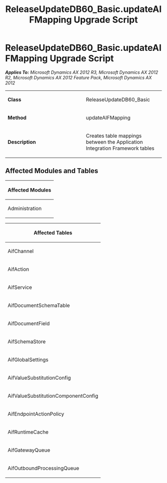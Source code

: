 ﻿---
title: ReleaseUpdateDB60_Basic.updateAIFMapping Upgrade Script
TOCTitle: ReleaseUpdateDB60_Basic.updateAIFMapping Upgrade Script
ms:assetid: fb467a6f-309c-d85e-19ef-69394e213ed3
ms:mtpsurl: https://msdn.microsoft.com/en-us/library/JJ720118(v=AX.60)
ms:contentKeyID: 49712424
ms.date: 05/18/2015
mtps_version: v=AX.60
---

# ReleaseUpdateDB60\_Basic.updateAIFMapping Upgrade Script 


_**Applies To:** Microsoft Dynamics AX 2012 R3, Microsoft Dynamics AX 2012 R2, Microsoft Dynamics AX 2012 Feature Pack, Microsoft Dynamics AX 2012_

<table>
<colgroup>
<col style="width: 50%" />
<col style="width: 50%" />
</colgroup>
<tbody>
<tr class="odd">
<td><p><strong>Class</strong></p></td>
<td><p>ReleaseUpdateDB60_Basic</p></td>
</tr>
<tr class="even">
<td><p><strong>Method</strong></p></td>
<td><p>updateAIFMapping</p></td>
</tr>
<tr class="odd">
<td><p><strong>Description</strong></p></td>
<td><p>Creates table mappings between the Application Integration Framework tables</p></td>
</tr>
</tbody>
</table>


## Affected Modules and Tables

<table>
<colgroup>
<col style="width: 100%" />
</colgroup>
<thead>
<tr class="header">
<th><p>Affected Modules</p></th>
</tr>
</thead>
<tbody>
<tr class="odd">
<td><p>Administration</p></td>
</tr>
</tbody>
</table>


<table>
<colgroup>
<col style="width: 100%" />
</colgroup>
<thead>
<tr class="header">
<th><p>Affected Tables</p></th>
</tr>
</thead>
<tbody>
<tr class="odd">
<td><p>AifChannel</p></td>
</tr>
<tr class="even">
<td><p>AifAction</p></td>
</tr>
<tr class="odd">
<td><p>AifService</p></td>
</tr>
<tr class="even">
<td><p>AifDocumentSchemaTable</p></td>
</tr>
<tr class="odd">
<td><p>AifDocumentField</p></td>
</tr>
<tr class="even">
<td><p>AifSchemaStore</p></td>
</tr>
<tr class="odd">
<td><p>AifGlobalSettings</p></td>
</tr>
<tr class="even">
<td><p>AifValueSubstitutionConfig</p></td>
</tr>
<tr class="odd">
<td><p>AifValueSubstitutionComponentConfig</p></td>
</tr>
<tr class="even">
<td><p>AifEndpointActionPolicy</p></td>
</tr>
<tr class="odd">
<td><p>AifRuntimeCache</p></td>
</tr>
<tr class="even">
<td><p>AifGatewayQueue</p></td>
</tr>
<tr class="odd">
<td><p>AifOutboundProcessingQueue</p></td>
</tr>
</tbody>
</table>

  



